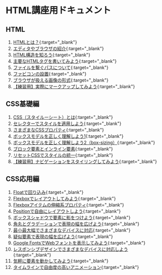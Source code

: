 # HTML講座用ドキュメント

## HTML

1. [HTMLとは？](https://kazuyawatamura.github.io/lesson-html/html/whats-html.md){:target="_blank"}
1. [エディタやブラウザの紹介](https://kazuyawatamura.github.io/lesson-html/html/editor-browser.md){:target="_blank"}
1. [HTML構造を知ろう](https://kazuyawatamura.github.io/lesson-html/html/html-structure.md){:target="_blank"}
1. [主要なHTMLタグを書いてみよう](https://kazuyawatamura.github.io/lesson-html/html/major-html-tags.md){:target="_blank"}
1. [ファイルを繋ぐパスについて](https://kazuyawatamura.github.io/lesson-html/html/about-path.md){:target="_blank"}
1. [ファビコンの設置](https://kazuyawatamura.github.io/lesson-html/html/favicon.md){:target="_blank"}
1. [ブラウザが扱える画像の形式](https://kazuyawatamura.github.io/lesson-html/html/image-format.md){:target="_blank"}
1. [【練習用】実際にマークアップしてみよう](https://kazuyawatamura.github.io/lesson-html/html/practice.md){:target="_blank"}

## CSS基礎編

1. [CSS（スタイルーシート）とは](https://kazuyawatamura.github.io/lesson-html/css-basic/about-css.md){:target="_blank"}
1. [セレクターでスタイルを適用しよう](https://kazuyawatamura.github.io/lesson-html/css-basic/style-with-selector.md){:target="_blank"}
1. [さまざまなCSSプロパティ](https://kazuyawatamura.github.io/lesson-html/css-basic/various-properties.md){:target="_blank"}
1. [ボックスモデルを正しく理解しよう1](https://kazuyawatamura.github.io/lesson-html/css-basic/boxmodel.md){:target="_blank"}
1. [ボックスモデルを正しく理解しよう2（box-sizing）](https://kazuyawatamura.github.io/lesson-html/css-basic/box-sizing.md){:target="_blank"}
1. [ブロック要素とインライン要素](https://kazuyawatamura.github.io/lesson-html/css-basic/block-and-inline-elements.md){:target="_blank"}
1. [リセットCSSでスタイルの統一](https://kazuyawatamura.github.io/lesson-html/css-basic/reset-css.md){:target="_blank"}
1. [【練習用】ナビゲーションをスタイリングしてみよう](https://kazuyawatamura.github.io/lesson-html/css-basic/practice1.md){:target="_blank"}

## CSS応用編

1. [Floatで回り込み](https://kazuyawatamura.github.io/lesson-html/css-advanced/float.md){:target="_blank"}
1. [Flexboxでレイアウトしてみよう](https://kazuyawatamura.github.io/lesson-html/css-advanced/flexbox-basic.md){:target="_blank"}
1. [Flexboxアイテムの伸縮系プロパティ](https://kazuyawatamura.github.io/lesson-html/css-advanced/flexbox-elasticity.md){:target="_blank"}
1. [Positionで自由にレイアウトしよう](https://kazuyawatamura.github.io/lesson-html/css-advanced/position.md){:target="_blank"}
1. [ボックスシャドウで要素に影をつけよう](https://kazuyawatamura.github.io/lesson-html/css-advanced/box-shadow.md){:target="_blank"}
1. [角丸とグラデーションで表現の幅を広げよう](https://kazuyawatamura.github.io/lesson-html/css-advanced/radius-gradient.md){:target="_blank"}
1. [最小最大幅でさまざまなデバイスに対応](https://kazuyawatamura.github.io/lesson-html/css-advanced/min-max.md){:target="_blank"}
1. [疑似要素で表現の幅を広げよう](https://kazuyawatamura.github.io/lesson-html/css-advanced/before-after.md){:target="_blank"}
1. [Google FontsでWebフォントを表示してみよう](https://kazuyawatamura.github.io/lesson-html/css-advanced/web-font.md){:target="_blank"}
1. [レスポンシブデザインでさまざまなデバイスに対応しよう](https://kazuyawatamura.github.io/lesson-html/css-advanced/responsive.md){:target="_blank"}
1. [気軽に要素を動かしてみよう](https://kazuyawatamura.github.io/lesson-html/css-advanced/animation-transition.md){:target="_blank"}
1. [タイムラインで自由度の高いアニメーション](https://kazuyawatamura.github.io/lesson-html/css-advanced/animation-keyframe.md){:target="_blank"}